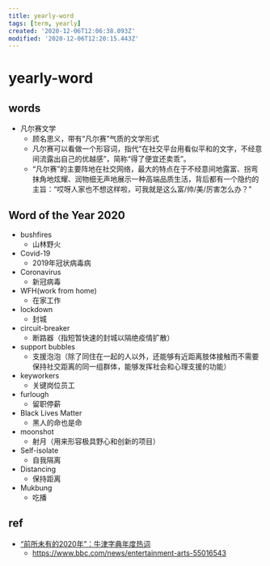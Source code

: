 ```yaml
---
title: yearly-word
tags: [term, yearly]
created: '2020-12-06T12:06:38.093Z'
modified: '2020-12-06T12:20:15.443Z'
---
```


# yearly-word

## words

- 凡尔赛文学
  - 顾名思义，带有“凡尔赛”气质的文学形式
  - 凡尔赛可以看做一个形容词，指代“在社交平台用看似平和的文字，不经意间流露出自己的优越感”，简称“得了便宜还卖乖”。
  - “凡尔赛”的主要阵地在社交网络，最大的特点在于不经意间地露富、拐弯抹角地炫耀、润物细无声地展示一种高端品质生活，背后都有一个隐约的主旨：“哎呀人家也不想这样啦，可我就是这么富/帅/美/厉害怎么办？”

## Word of the Year 2020

- bushfires
  - 山林野火
- Covid-19
  - 2019年冠状病毒病
- Coronavirus
  - 新冠病毒
- WFH(work from home)
  - 在家工作
- lockdown
  - 封城
- circuit-breaker
  - 断路器（指短暂快速的封城以隔绝疫情扩散）
- support bubbles
  - 支援泡泡（除了同住在一起的人以外，还能够有近距离肢体接触而不需要保持社交距离的同一组群体，能够发挥社会和心理支援的功能）
- keyworkers
  - 关键岗位员工
- furlough
  - 留职停薪
- Black Lives Matter
  - 黑人的命也是命
- moonshot
  - 射月（用来形容极具野心和创新的项目）
- Self-isolate
  - 自我隔离 
- Distancing
  - 保持距离
- Mukbung
  - 吃播

## ref

- [“前所未有的2020年”：牛津字典年度热词](https://www.bbc.com/zhongwen/simp/uk-55065291)
  - https://www.bbc.com/news/entertainment-arts-55016543

